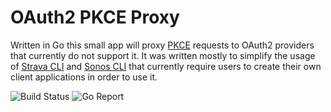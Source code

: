 # OAuth2 PKCE Proxy

Written in Go this small app will proxy [PKCE](https://tools.ietf.org/html/rfc7636#section-4.1) requests to OAuth2 providers that currently do not support it. It was written mostly to simplify the usage of [Strava CLI](https://github.com/bwilczynski/strava-cli) and [Sonos CLI](https://github.com/bwilczynski/sonos-cli) that currently require users to create their own client applications in order to use it.

![Build Status](https://github.com/bwilczynski/oauth2-pkce-proxy/workflows/verify/badge.svg) ![Go Report](https://goreportcard.com/badge/github.com/bwilczynski/oauth2-pkce-proxy)
